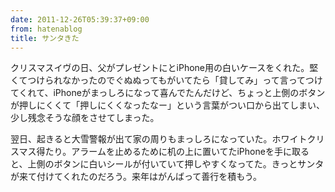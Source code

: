 ```yaml
---
date: 2011-12-26T05:39:37+09:00
from: hatenablog
title: サンタきた
---
```

クリスマスイヴの日、父がプレゼントにとiPhone用の白いケースをくれた。堅くてつけられなかったのでぐぬぬってもがいてたら「貸してみ」って言ってつけてくれて、iPhoneがまっしろになって喜んでたんだけど、ちょっと上側のボタンが押しにくくて「押しにくくなったなー」という言葉がつい口から出てしまい、少し残念そうな顔をさせてしまった。

翌日、起きると大雪警報が出て家の周りもまっしろになっていた。ホワイトクリスマス得たり。アラームを止めるために机の上に置いてたiPhoneを手に取ると、上側のボタンに白いシールが付いていて押しやすくなってた。きっとサンタが来て付けてくれたのだろう。来年はがんばって善行を積もう。

